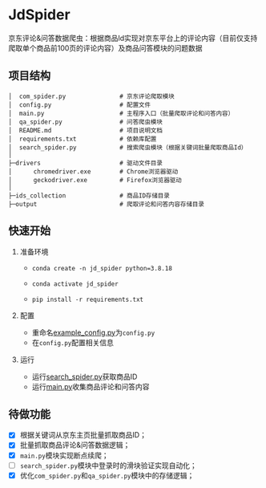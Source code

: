 # JdSpider

京东评论&问答数据爬虫：根据商品Id实现对京东平台上的评论内容（目前仅支持爬取单个商品前100页的评论内容）及商品问答模块的问题数据

## 项目结构

```
│  com_spider.py               # 京东评论爬取模块
│  config.py                   # 配置文件
│  main.py                     # 主程序入口（批量爬取评论和问答内容）
│  qa_spider.py                # 问答爬虫模块
│  README.md                   # 项目说明文档
│  requirements.txt            # 依赖库配置
│  search_spider.py            # 搜索爬虫模块（根据关键词批量爬取商品Id）
│
├─drivers                      # 驱动文件目录
│      chromedriver.exe        # Chrome浏览器驱动
│      geckodriver.exe         # Firefox浏览器驱动
│
├─ids_collection               # 商品ID存储目录
├─output                       # 爬取评论和问答内容存储目录

```

## 快速开始

1. 准备环境

   - `conda create -n jd_spider python=3.8.18`

   - `conda activate jd_spider`

   - `pip install -r requirements.txt`

2. 配置

   - 重命名[example_config.py](./example_config.py)为`config.py`
   - 在`config.py`配置相关信息

3. 运行

   - 运行[search_spider.py](./search_spider.py)获取商品ID
   - 运行[main.py](./main.py)收集商品评论和问答内容

## 待做功能

- [x] 根据关键词从京东主页批量抓取商品ID；
- [x] 批量抓取商品评论&问答数据逻辑；
- [x] `main.py`模块实现断点续爬；
- [ ] `search_spider.py`模块中登录时的滑块验证实现自动化；
- [x] 优化`com_spider.py`和`qa_spider.py`模块中的存储逻辑；
